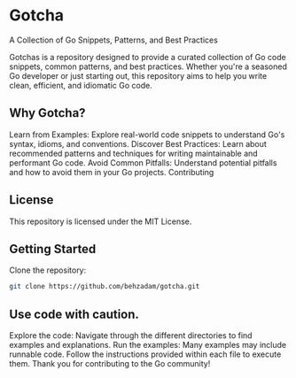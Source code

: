 # Gotcha

A Collection of Go Snippets, Patterns, and Best Practices

Gotchas is a repository designed to provide a curated collection of Go code snippets, common patterns, and best practices. Whether you're a seasoned Go developer or just starting out, this repository aims to help you write clean, efficient, and idiomatic Go code.

## Why Gotcha?

Learn from Examples: Explore real-world code snippets to understand Go's syntax, idioms, and conventions.
Discover Best Practices: Learn about recommended patterns and techniques for writing maintainable and performant Go code.
Avoid Common Pitfalls: Understand potential pitfalls and how to avoid them in your Go projects.
Contributing

## License

This repository is licensed under the MIT License.

## Getting Started

Clone the repository:

```bash
git clone https://github.com/behzadam/gotcha.git
```

## Use code with caution.

Explore the code: Navigate through the different directories to find examples and explanations.
Run the examples: Many examples may include runnable code. Follow the instructions provided within each file to execute them.
Thank you for contributing to the Go community!

